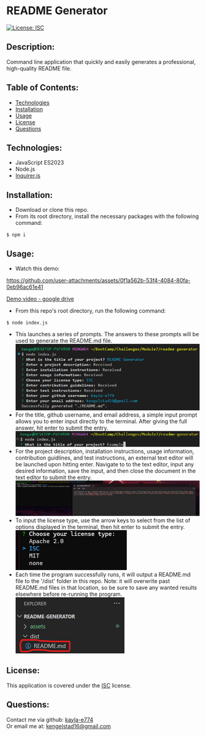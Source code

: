 # README Generator
[![License: ISC](https://img.shields.io/badge/License-ISC-blue.svg)](https://opensource.org/licenses/ISC)

## Description:
Command line application that quickly and easily generates a professional, high-quality README file.

## Table of Contents:
- [Technologies](#technologies)
- [Installation](#installation)
- [Usage](#usage)
- [License](#license)
- [Questions](#questions)

## Technologies:
- JavaScript ES2023
- Node.js
- [Inquirer.js](https://www.npmjs.com/package/inquirer)

## Installation:
- Download or clone this repo.
- From its root directory, install the necessary packages with the following command:
```
$ npm i
```

## Usage:
- Watch this demo:

https://github.com/user-attachments/assets/0f1a562b-53f4-4084-80fa-0eb96ac61e41

[Demo video - google drive](https://drive.google.com/file/d/129Aqe16QBTDvRrjbjZl3zETaZJs_hcPj/view?usp=sharing)

- From this repo's root directory, run the following command:
```
$ node index.js
```
- This launches a series of prompts. The answers to these prompts will be used to generate the README.md file.  
![Run of entire program in terminal](./assets/images/full-run.png)
- For the title, github username, and email address, a simple input prompt allows you to enter input directly to the terminal. After giving the full answer, hit enter to submit the entry.  
![input entry example](./assets/images/input-example.png)
- For the project description, installation instructions, usage information, contribution guidlines, and test instructions, an external text editor will be launched upon hitting enter. Navigate to to the text editor, input any desired information, save the input, and then close the document in the text editor to submit the entry.  
![editor entry example](./assets/images/editor-example.png)
- To input the license type, use the arrow keys to select from the list of options displayed in the terminal, then hit enter to submit the entry.  
![list entry example](./assets/images/list-example.png)
- Each time the program successfully runs, it will output a README.md file to the '/dist' folder in this repo. Note: it will overwrite past README.md files in that location, so be sure to save any wanted results elsewhere before re-running the program.  
![program output location](./assets/images/readme-location.png)

## License:
This application is covered under the [ISC](https://opensource.org/licenses/ISC) license.

## Questions:
Contact me via github: [kayla-e774](https://github.com/kayla-e774)  
Or email me at: <kengelstad16@gmail.com>
